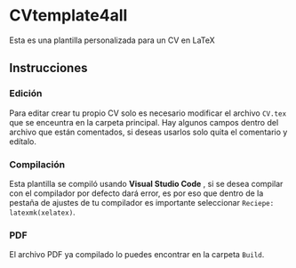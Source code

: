 # CVtemplate4all
Esta es una plantilla personalizada para un CV en LaTeX
## Instrucciones
### Edición
Para editar crear tu propio CV solo es necesario modificar el archivo ```CV.tex``` que se enceuntra en la carpeta principal. Hay algunos campos dentro del archivo que están comentados, si deseas usarlos solo quita el comentario y edítalo.
### Compilación
Esta plantilla se compiló usando **Visual Studio Code** , si se desea compilar con el compilador por defecto dará error, es por eso que dentro de la pestaña de ajustes de tu compilador es importante seleccionar ```Reciepe: latexmk(xelatex)```.
### PDF
El archivo PDF ya compilado lo puedes encontrar en la carpeta ```Build```.
